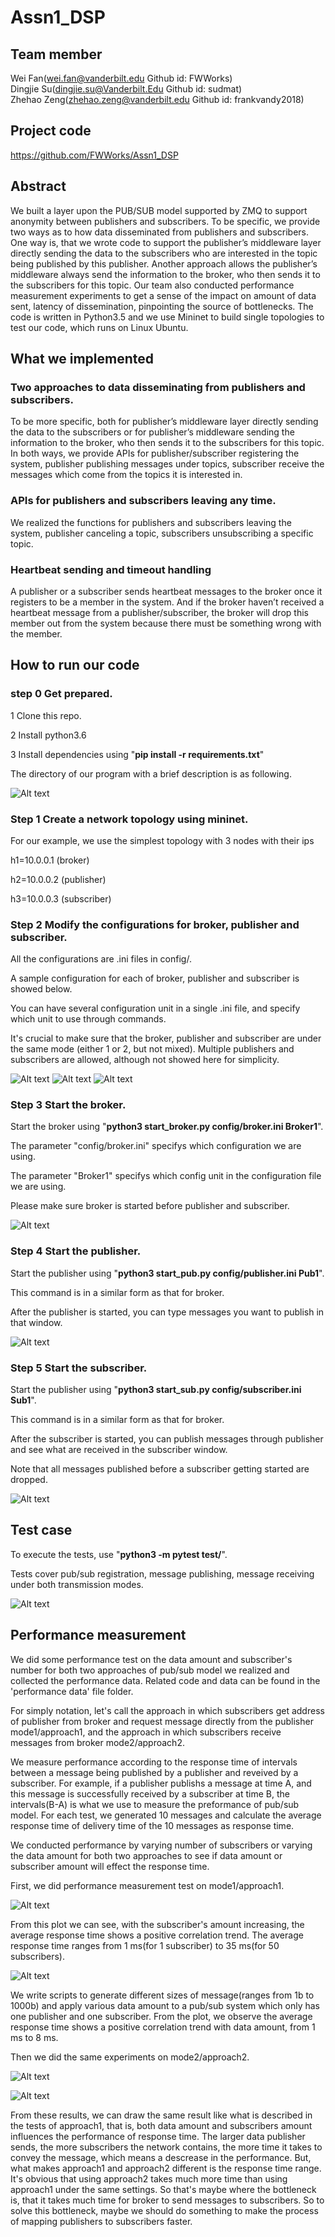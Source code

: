# Assn1_DSP
## Team member
Wei Fan(wei.fan@vanderbilt.edu Github id: FWWorks)  
Dingjie Su(dingjie.su@Vanderbilt.Edu Github id: sudmat)  
Zhehao Zeng(zhehao.zeng@vanderbilt.edu Github id: frankvandy2018) 

## Project code
https://github.com/FWWorks/Assn1_DSP

## Abstract
We built a layer upon the PUB/SUB model supported by ZMQ to support anonymity between publishers and subscribers. 
To be specific, we provide two ways as to how data disseminated from publishers and subscribers. One way is, that we wrote code to support the publisher’s middleware layer directly sending the data to the subscribers who are interested in the topic being published by this publisher. Another approach allows the publisher’s middleware always send the information to the broker, who then sends it to the subscribers for this topic. 
Our team also conducted performance measurement experiments to get a sense of the impact on amount of data sent, latency of dissemination, pinpointing the source of bottlenecks.
The code is written in Python3.5 and we use Mininet to build single topologies to test our code, which runs on Linux Ubuntu.

## What we implemented
### Two approaches to data disseminating from publishers and subscribers. 
To be more specific, both for publisher’s middleware layer directly sending the data to the subscribers or for publisher’s middleware sending the information to the broker, who then sends it to the subscribers for this topic. In both ways, we provide APIs for publisher/subscriber registering the system, publisher publishing messages under topics, subscriber receive the messages which come from the topics it is interested in. 
### APIs for publishers and subscribers leaving any time. 
We realized the functions for publishers and subscribers leaving the system, publisher canceling a topic, subscribers unsubscribing a specific topic. 
### Heartbeat sending and timeout handling
A publisher or a subscriber sends heartbeat messages to the broker once it registers to be a member in the system. And if the broker haven’t received a heartbeat message from a publisher/subscriber, the broker will drop this member out from the system because there must be something wrong with the member. 

## How to run our code
### step 0 Get prepared.

1 Clone this repo.

2 Install python3.6

3 Install dependencies using "**pip install -r requirements.txt**"

The directory of our program with a brief description is as following.

![Alt text](./img/dir.png "")

### Step 1 Create a network topology using mininet.
For our example, we use the simplest topology with 3 nodes with their ips

h1=10.0.0.1 (broker)

h2=10.0.0.2 (publisher)

h3=10.0.0.3 (subscriber)

### Step 2 Modify the configurations for broker, publisher and subscriber.
All the configurations are .ini files in config/.

A sample configuration for each of broker, publisher and subscriber is showed below.

You can have several configuration unit in a single .ini file, and specify which unit to use through commands.

It's crucial to make sure that the broker, publisher and subscriber are under the same mode (either 1 or 2, but not mixed).
Multiple publishers and subscribers are allowed, although not showed here for simplicity.

![Alt text](./img/broker_config.png "")
![Alt text](./img/publisher_config.png "")
![Alt text](./img/subscriber_config.png "")

### Step 3 Start the broker.
Start the broker using "**python3 start_broker.py config/broker.ini Broker1**".

The parameter "config/broker.ini" specifys which configuration we are using.

The parameter "Broker1" specifys which config unit in the configuration file we are using.

Please make sure broker is started before publisher and subscriber.

![Alt text](./img/broker_start.png "")

### Step 4 Start the publisher.
Start the publisher using "**python3 start_pub.py config/publisher.ini Pub1**".

This command is in a similar form as that for broker.

After the publisher is started, you can type messages you want to publish in that window.

![Alt text](./img/pub_start.png "")

### Step 5 Start the subscriber.
Start the publisher using "**python3 start_sub.py config/subscriber.ini Sub1**".

This command is in a similar form as that for broker.

After the subscriber is started, you can publish messages through publisher and see what are received in the subscriber window.

Note that all messages published before a subscriber getting started are dropped.

![Alt text](./img/sub_start.png "")

## Test case
To execute the tests, use "**python3 -m pytest test/**".

Tests cover pub/sub registration, message publishing, message receiving under both transmission modes.

![Alt text](./img/test.png "")

## Performance measurement
We did some performance test on the data amount and subscriber's number for both two approaches of pub/sub model we realized and collected the performance data. Related code and data can be found in the 'performance data' file folder.

For simply notation, let's call the approach in which subscribers get address of publisher from broker and request message directly from the publisher mode1/approach1, and the approach in which subscribers receive messages from broker mode2/approach2. 

We measure performance according to the response time of intervals between a message being published by a publisher and reveived by a subscriber. For example, if a publisher publishs a message at time A, and this message is successfully received by a subscriber at time B, the intervals(B-A) is what we use to measure the preformance of pub/sub model. For each test, we generated 10 messages and calculate the average response time of delivery time of the 10 messages as response time. 

We conducted performance by varying number of subscribers or varying the data amount for both two approaches to see if data amount or subscriber amount will effect the response time. 

First, we did performance measurement test on mode1/approach1.

![Alt text](./img/1-N_time.PNG "")

From this plot we can see, with the subscriber's amount increasing, the average response time shows a positive correlation trend. The average response time ranges from 1 ms(for 1 subscriber) to 35 ms(for 50 subscribers).

![Alt text](./img/1-1_data_amount_approach1.PNG "")

We write scripts to generate different sizes of message(ranges from 1b to 1000b) and apply various data amount to a pub/sub system which only has one publisher and one subscriber. From the plot, we observe the average response time shows a positive correlation trend with data amount, from 1 ms to 8 ms. 

Then we did the same experiments on mode2/approach2.

![Alt text](./img/1-N_time_approach2.PNG "")

![Alt text](./img/1-1_data_amount_approach2.PNG "")

From these results, we can draw the same result like what is described in the tests of approach1, that is, both data amount and subscribers amount influences the performance of response time. The larger data publisher sends, the more subscribers the network contains, the more time it takes to convey the message, which means a descrease in the performance. 
But, what makes approach1 and approach2 different is the response time range. It's obvious that using approach2 takes much more time than using approach1 under the same settings. So that's maybe where the bottleneck is, that it takes much time for broker to send messages to subscribers. So to solve this bottleneck, maybe we should do something to make the process of mapping publishers to subscribers faster.

